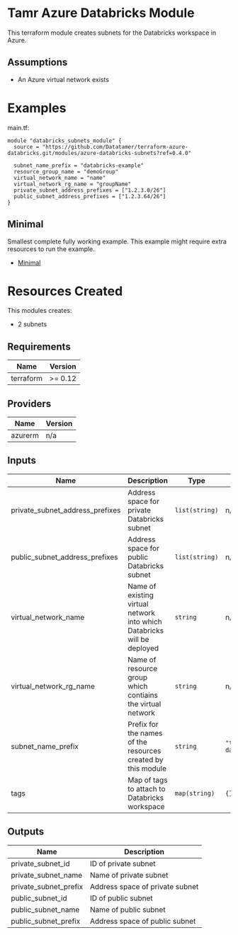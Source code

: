 # Tamr Azure Databricks Module

This terraform module creates subnets for the Databricks workspace in Azure.

## Assumptions
* An Azure virtual network exists

# Examples

main.tf:
```
module "databricks_subnets_module" {
  source = "https://github.com/Datatamer/terraform-azure-databricks.git/modules/azure-databricks-subnets?ref=0.4.0"

  subnet_name_prefix = "databricks-example"
  resource_group_name = "demoGroup"
  virtual_network_name = "name"
  virtual_network_rg_name = "groupName"
  private_subnet_address_prefixes = ["1.2.3.0/26"]
  public_subnet_address_prefixes = ["1.2.3.64/26"]
}
```

## Minimal
Smallest complete fully working example. This example might require extra resources to run the example.
- [Minimal](https://github.com/Datatamer/terraform-azure-databricks/tree/master/examples/minimal)

# Resources Created
This modules creates:
* 2 subnets

<!-- BEGINNING OF PRE-COMMIT-TERRAFORM DOCS HOOK -->
## Requirements

| Name | Version |
|------|---------|
| terraform | >= 0.12 |

## Providers

| Name | Version |
|------|---------|
| azurerm | n/a |

## Inputs

| Name | Description | Type | Default | Required |
|------|-------------|------|---------|:--------:|
| private\_subnet\_address\_prefixes | Address space for private Databricks subnet | `list(string)` | n/a | yes |
| public\_subnet\_address\_prefixes | Address space for public Databricks subnet | `list(string)` | n/a | yes |
| virtual\_network\_name | Name of existing virtual network into which Databricks will be deployed | `string` | n/a | yes |
| virtual\_network\_rg\_name | Name of resource group which contiains the virtual network | `string` | n/a | yes |
| subnet\_name\_prefix | Prefix for the names of the resources created by this module | `string` | `"tamr-databricks"` | no |
| tags | Map of tags to attach to Databricks workspace | `map(string)` | `{}` | no |

## Outputs

| Name | Description |
|------|-------------|
| private\_subnet\_id | ID of private subnet |
| private\_subnet\_name | Name of private subnet |
| private\_subnet\_prefix | Address space of private subnet |
| public\_subnet\_id | ID of public subnet |
| public\_subnet\_name | Name of public subnet |
| public\_subnet\_prefix | Address space of public subnet |

<!-- END OF PRE-COMMIT-TERRAFORM DOCS HOOK -->


